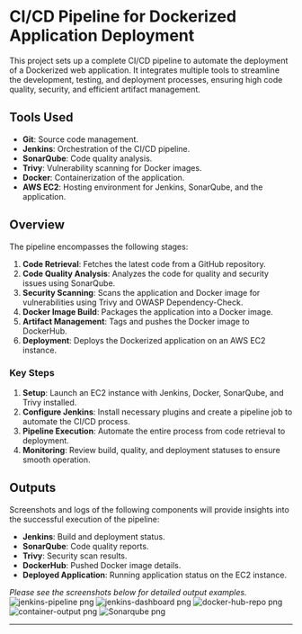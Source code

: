 # CI/CD Pipeline for Dockerized Application Deployment

This project sets up a complete CI/CD pipeline to automate the deployment of a Dockerized web application. It integrates multiple tools to streamline the development, testing, and deployment processes, ensuring high code quality, security, and efficient artifact management.

## Tools Used

- **Git**: Source code management.
- **Jenkins**: Orchestration of the CI/CD pipeline.
- **SonarQube**: Code quality analysis.
- **Trivy**: Vulnerability scanning for Docker images.
- **Docker**: Containerization of the application.
- **AWS EC2**: Hosting environment for Jenkins, SonarQube, and the application.

## Overview

The pipeline encompasses the following stages:

1. **Code Retrieval**: Fetches the latest code from a GitHub repository.
2. **Code Quality Analysis**: Analyzes the code for quality and security issues using SonarQube.
3. **Security Scanning**: Scans the application and Docker image for vulnerabilities using Trivy and OWASP Dependency-Check.
4. **Docker Image Build**: Packages the application into a Docker image.
5. **Artifact Management**: Tags and pushes the Docker image to DockerHub.
6. **Deployment**: Deploys the Dockerized application on an AWS EC2 instance.

### Key Steps

1. **Setup**: Launch an EC2 instance with Jenkins, Docker, SonarQube, and Trivy installed.
2. **Configure Jenkins**: Install necessary plugins and create a pipeline job to automate the CI/CD process.
3. **Pipeline Execution**: Automate the entire process from code retrieval to deployment.
4. **Monitoring**: Review build, quality, and deployment statuses to ensure smooth operation.

## Outputs

Screenshots and logs of the following components will provide insights into the successful execution of the pipeline:

- **Jenkins**: Build and deployment status.
- **SonarQube**: Code quality reports.
- **Trivy**: Security scan results.
- **DockerHub**: Pushed Docker image details.
- **Deployed Application**: Running application status on the EC2 instance.

*Please see the screenshots below for detailed output examples.*
![jenkins-pipeline png](https://github.com/user-attachments/assets/11bce010-47f7-4078-84df-4be80f0a46b9)
![jenkins-dashboard png](https://github.com/user-attachments/assets/65550599-f17f-47e9-a2b5-7e5819c8408e)
![docker-hub-repo png](https://github.com/user-attachments/assets/16473bb3-c8ff-46f3-b0b6-00c5838ba044)
![container-output png](https://github.com/user-attachments/assets/77fccacc-16d2-497e-b461-2cfc0f0d2c73)
![Sonarqube png](https://github.com/user-attachments/assets/b0653334-927e-4532-b28e-c0aae03eb78b)

---
